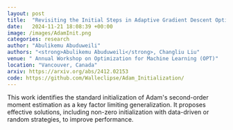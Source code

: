 ```yaml
---
layout: post
title:  "Revisiting the Initial Steps in Adaptive Gradient Descent Optimization"
date:   2024-11-21 18:08:39 +00:00
image: /images/AdamInit.png
categories: research
author: "Abulikemu Abuduweili"
authors: "<strong>Abulikemu Abuduweili</strong>, Changliu Liu"
venue: " Annual Workshop on Optimization for Machine Learning (OPT)"
location: "Vancouver, Canada"
arxiv: https://arxiv.org/abs/2412.02153 
code: https://github.com/Walleclipse/Adam_Initialization/ 
---
```




This work identifies the standard initialization of Adam's second-order moment estimation as a key factor limiting generalization. It proposes effective solutions, including non-zero initialization with data-driven or random strategies, to improve performance.